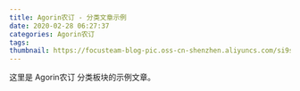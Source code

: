 ```yaml
---
title: Agorin农订 - 分类文章示例
date: 2020-02-28 06:27:37
categories: Agorin农订
tags:
thumbnail: https://focusteam-blog-pic.oss-cn-shenzhen.aliyuncs.com/si9sq.png!thumbnail
---
```


这里是 Agorin农订 分类板块的示例文章。
